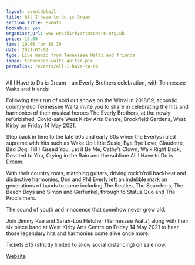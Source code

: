 ```yaml
---
layout: eventdetail
title: All I have to do is Dream
section_title: Events
bookable: yes
organiser_url: www.westkirbyartscentre.org.uk
price: 15.00
time: 19.00 for 19.30
date: 2021-07-02
type: Live music from Tennessee Waltz and friends
image: tennessee-waltz-guitar-pic
permalink: /events/all-I-have-to-do
---
```


All I Have to Do is Dream – an Everly Brothers celebration, with Tennessee Waltz and friends

Following their run of sold out shows on the Wirral in 2018/19, acoustic country duo Tennessee Waltz invite you to share in celebrating the hits and harmonies of their musical heroes The Everly Brothers, at the newly refurbished, Covid-safe West Kirby Arts Centre, Brookfield Gardens, West Kirby on Friday 14 May 2021.

Step back in time to the late 50s and early 60s when the Everlys ruled supreme with hits such as Wake Up Little Susie, Bye Bye Love, Claudette, Bird Dog, Till I Kissed You, Let it Be Me, Cathy’s Clown, Walk Right Back, Devoted to You, Crying in the Rain and the sublime All I Have to Do is Dream.

With their country roots, matching guitars, driving rock’n’roll backbeat and distinctive harmonies, Don and Phil Everly left an indelible mark on generations of bands to come including The Beatles, The Searchers, The Beach Boys and Simon and Garfunkel, through to Status Quo and The Proclaimers.

The sound of youth and innocence that somehow never grew old.

Join Jimmy Rae and Sarah-Lou Fletcher (Tennessee Waltz) along with their six piece band at West Kirby Arts Centre on Friday 14 May 2021 to hear those legendary hits and
harmonies come alive once more.

Tickets £15 (strictly limited to allow social distancing) on sale now.

[Website](http://www.tennesseewaltzduo.com/everly-brothers-concert)
